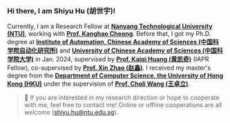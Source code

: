 ### Hi there, I am Shiyu Hu (胡世宇)!

Currently, I am a Research Fellow at **[Nanyang Technological University (NTU)](https://www.ntu.edu.sg/)**, working with **[Prof. Kanghao Cheong](https://dr.ntu.edu.sg/cris/rp/rp02319)**.
Before that, I got my Ph.D. degree at **[Institute of Automation, Chinese Academy of Sciences (中国科学院自动化研究所)](http://english.ia.cas.cn/)** and **[University of Chinese Academy of Sciences (中国科学院大学)](https://english.ucas.ac.cn/)** in Jan. 2024, supervised by **[Prof. Kaiqi Huang (黄凯奇)](https://people.ucas.ac.cn/~huangkaiqi)** (IAPR Fellow), co-supervised by **[Prof. Xin Zhao (赵鑫)](https://www.xinzhaoai.com/)**.
I received my master's degree from the **[Department of Computer Science, the University of Hong Kong (HKU)](https://www.cs.hku.hk/)** under the supervision of **[Prof. Choli Wang (王卓立)](https://www.cs.hku.hk/people/academic-staff/clwang)**.

<!-- I strongly hold the belief that ***<font color=DarkRed>the development of artificial intelligence is inherently interconnected with human factors</font>***. Hence, drawing inspiration from the renowned *Turing Test*, my Ph.D research has focused on the concept of *Visual Turing Test*, aiming to integrate human elements into the evaluation of dynamic visual tasks. The ultimate goal of my previous work is to assess and analyze machine vision intelligence by benchmarking against human abilities. I believe that effective evaluation techniques are the foundation for helping us achieve trustworthy and secure artificial general intelligence. 
Please refer to the [🔍️ Research Interests](https://huuuuusy.github.io//#research-interests) for detailed information about my research foundation and ongoing projects. -->

<!-- Besides, I am honored to collaborate with a group of outstanding researchers. We have established the **[Visual Intelligence Interest Group (VIIG)](http://viig.aitestunion.com/)** to promote research in related directions. -->

<!-- > 📣 ***<font color=DarkRed>Prof. Cheong's group currently has few vacancies for MPhil. and PhD. Competitive, curious, and self-driven candidates can contact me with your CV.</font>***  -->

> 📣 If you are interested in my research direction or hope to cooperate with me, feel free to contact me! Online or offline cooperations are all welcome (shiyu.hu@ntu.edu.sg).

<!-- # 🤖 Professional Summary

**Excellent Education Background**
- I have obtained my bachelor's, master's, and doctoral degrees from top universities/research institutions in China. The defense results are all excellent.
- I have received numerous awards and honors, including the National Scholarship (top 1%, 2023) and Beijing Outstanding Graduates (top 5%, 2024). 

**Solid Research Foundation**
- During my doctoral studies, I have published 14 papers, of which 5 are first-author/corresponding author publications -- including 3 papers in IEEE Transactions on Pattern Analysis and Machine Intelligence ***<font color=DarkRed>(IEEE TPAMI, Top-1 Journal in computer vision, CCF-A journal)</font>*** and International Journal of Computer Vision ***<font color=DarkRed>(IJCV, Top-2 Journal in computer vision, CCF-A journal)</font>***, 1 paper in the 37th Conference on Neural Information Processing Systems ***<font color=DarkRed>(NeurIPS, Top AI conferences in Google Scholar, CCF-A conference)</font>***, and a survey in Journal of Images and Graphics (top journal in China). Besides, invited by Springer, I will complete a book in Dec. 2024 (title: *Visual Object Tracking - An Evaluation Perspective*).
- The research platform that I am responsible for building and maintaining has received over 382k visits from 130+ countries and regions worldwide.

**Wide Communication and Collaboration**
- I have served as a reviewer for top conferences and journals such as CVPR, ECCV, AAAI, ACMMM, SCIENCE CHINA Information Sciences, etc., and will conduct a tutorial at ICIP conference in Oct. 2024 (tutorial title: *An Evaluation Perspective in Visual Object Tracking: from Task Design to Benchmark Construction and Algorithm Analysis*).
- Since Sep. 2022, I have initiated and organized interdisciplinary seminars based on computer vision (40+ times, involving 10+ schools and 20+ individuals), covering research areas such as computer vision, cognitive neuroscience, and human-computer interaction.
- I have assisted and supervised nearly 10 bachelor's, master's, and doctoral students in carrying out research work. Besides, I have established the [Visual Intelligence Interest Group (VIIG)](http://viig.aitestunion.com/) and work with these students to promote research in related directions (e.g., visual object tracking, visual language tracking, visual Turing test, and human-computer interaction technology). -->